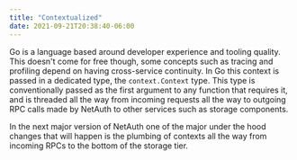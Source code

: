 ```yaml
---
title: "Contextualized"
date: 2021-09-21T20:38:40-06:00
---
```


Go is a language based around developer experience and tooling
quality.  This doesn't come for free though, some concepts such as
tracing and profiling depend on having cross-service continuity.  In
Go this context is passed in a dedicated type, the `context.Context`
type.  This type is conventionally passed as the first argument to any
function that requires it, and is threaded all the way from incoming
requests all the way to outgoing RPC calls made by NetAuth to other
services such as storage components.

In the next major version of NetAuth one of the major under the hood
changes that will happen is the plumbing of contexts all the way from
incoming RPCs to the bottom of the storage tier.
